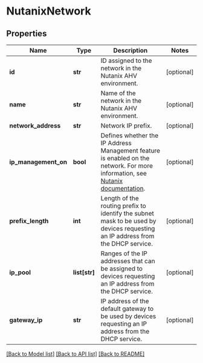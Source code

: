 # NutanixNetwork

## Properties
Name | Type | Description | Notes
------------ | ------------- | ------------- | -------------
**id** | **str** | ID assigned to the network in the Nutanix AHV environment. | [optional] 
**name** | **str** | Name of the network in the Nutanix AHV environment. | [optional] 
**network_address** | **str** | Network IP prefix. | [optional] 
**ip_management_on** | **bool** | Defines whether the IP Address Management feature is enabled on the network. For more information, see [Nutanix documentation](https://portal.nutanix.com/page/documents/details?targetId&#x3D;AHV-Admin-Guide-v6_5:ahv-acr-host-ipam-r.html). | [optional] 
**prefix_length** | **int** | Length of the routing prefix to identify the subnet mask to be used by devices requesting an IP address from the DHCP service. | [optional] 
**ip_pool** | **list[str]** | Ranges of the IP addresses that can be assigned to devices requesting an IP address from the DHCP service. | [optional] 
**gateway_ip** | **str** | IP address of the default gateway to be used by devices requesting an IP address from the DHCP service. | [optional] 

[[Back to Model list]](../README.md#documentation-for-models) [[Back to API list]](../README.md#documentation-for-api-endpoints) [[Back to README]](../README.md)

